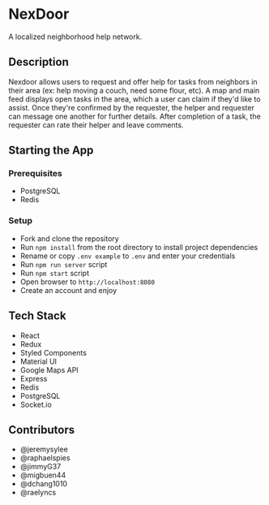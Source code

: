 # NexDoor
A localized neighborhood help network.

## Description
Nexdoor allows users to request and offer help for tasks from neighbors in their area (ex: help moving a couch, need some flour, etc). A map and main feed displays open tasks in the area, which a user can claim if they'd like to assist. Once they're confirmed by the requester, the helper and requester can message one another for further details. After completion of a task, the requester can rate their helper and leave comments.

## Starting the App

### Prerequisites
- PostgreSQL
- Redis

### Setup
- Fork and clone the repository
- Run `npm install` from the root directory to install project dependencies
- Rename or copy `.env example` to `.env` and enter your credentials
- Run `npm run server` script
- Run `npm start` script
- Open browser to `http://localhost:8080`
- Create an account and enjoy

## Tech Stack
- React
- Redux
- Styled Components
- Material UI
- Google Maps API
- Express
- Redis
- PostgreSQL
- Socket.io

## Contributors
- @jeremysylee
- @raphaelspies
- @jimmyG37
- @migbuen44
- @dchang1010
- @raelyncs

